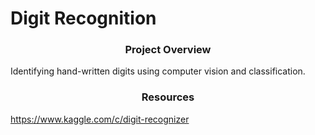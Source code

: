 # Digit Recognition

### <div align="center">Project Overview</div>
Identifying hand-written digits using computer vision and classification.

### <div align="center">Resources</div>
https://www.kaggle.com/c/digit-recognizer
